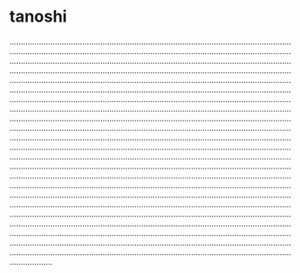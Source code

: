 # tanoshi

.......................................................................................................................................................................................................................................................................................................................................................................................................................................................................................................................................................................................................................................................................................................................................................................................................................................................................................................................................................................................................................................................................................................................................................................................................................................................................................................................................................................................................................................................................................................................................................................................................................................................................................................................................................................................................................................................................................................................................................................................................................................................................................................................................................................................................................................................................................................................................................................................................................................................................................................................................................................................................................................................................................................................................................................................................................................................................................................................................................................................